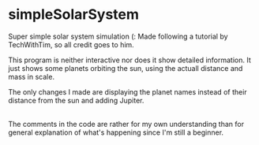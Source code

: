 # simpleSolarSystem
<p>
  Super simple solar system simulation (: Made following a tutorial by TechWithTim, so all credit goes to him.
</p>

This program is neither interactive nor does it show detailed information. It just shows some planets orbiting the sun, using the actuall distance and mass in scale.

<p>
  The only changes I made are displaying the planet names instead of their distance from the sun and adding Jupiter.
 
  <br>The comments in the code are rather for my own understanding than for general explanation of what's happening since I'm still a beginner.
 </p>
